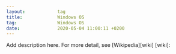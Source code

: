 ```yaml
---
layout:            tag
title:             Windows OS
tag:               Windows OS
date:              2020-05-04 11:00:11 +0200
---
```

Add description here.
For more detail, see [Wikipedia][wiki]
[wiki]:
